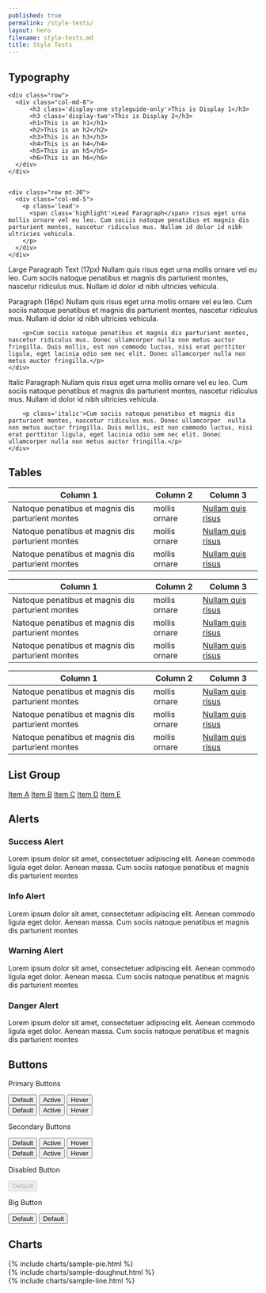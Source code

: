 ```yaml
---
published: true
permalink: /style-tests/
layout: hero
filename: style-tests.md
title: Style Tests
---
```



<div class="container-fluid">
   <div class="row mt-30">
    <div class="row">
      <div class="col-md-12">
        <h2 class="styleguide-only">Typography</h2>
      </div>
    </div>
  
    <div class="row">
      <div class="col-md-8">
  		  <h3 class='display-one styleguide-only'>This is Display 1</h3>
  		  <h3 class='display-two'>This is Display 2</h3>
  		  <h1>This is an h1</h1>
  		  <h2>This is an h2</h2>
  		  <h3>This is an h3</h3>
  		  <h4>This is an h4</h4>
  		  <h5>This is an h5</h5>
  		  <h6>This is an h6</h6>
      </div>
    </div>
  
  
    <div class="row mt-30">
      <div class="col-md-5">
        <p class='lead'>
          <span class='highlight'>Lead Paragraph</span> risus eget urna mollis ornare vel eu leo. Cum sociis natoque penatibus et magnis dis parturient montes, nascetur ridiculus mus. Nullam id dolor id nibh ultricies vehicula.
        </p>
      </div>
    </div>
  
  
  <div class="row mt-30">
    <div class="col-md-5">
      <p class='large'><span class='highlight'>Large Paragraph Text (17px)</span> Nullam quis risus eget urna mollis ornare vel eu  leo. Cum sociis natoque penatibus et magnis dis parturient montes, nascetur ridiculus mus. Nullam id dolor id nibh ultricies vehicula.</p>
    </div>
  </div>
  
  
  <div class="row mt-30">
    <div class="col-md-5">
      <p><span class='highlight'>Paragraph (16px)</span> Nullam quis risus eget urna mollis ornare vel eu leo. Cum sociis natoque  penatibus et magnis dis parturient montes, nascetur ridiculus mus. Nullam id dolor id nibh ultricies vehicula.</p>
  
        <p>Cum sociis natoque penatibus et magnis dis parturient montes, nascetur ridiculus mus. Donec ullamcorper nulla non metus auctor fringilla. Duis mollis, est non commodo luctus, nisi erat porttitor ligula, eget lacinia odio sem nec elit. Donec ullamcorper nulla non metus auctor fringilla.</p>
    </div>
  </div>
  
  <div class="row mt-30">
    <div class="col-md-5">
      <p class='italic'><span class='highlight'>Italic Paragraph</span> Nullam quis risus eget urna mollis ornare vel eu leo. Cum  sociis natoque penatibus et magnis dis parturient montes, nascetur ridiculus mus. Nullam id dolor id nibh ultricies vehicula.</p>
  
        <p class='italic'>Cum sociis natoque penatibus et magnis dis parturient montes, nascetur ridiculus mus. Donec ullamcorper  nulla non metus auctor fringilla. Duis mollis, est non commodo luctus, nisi erat porttitor ligula, eget lacinia odio sem nec elit. Donec ullamcorper nulla non metus auctor fringilla.</p>
    </div>
  </div>
</div>


<div class="row mt-30">
  <div class="row">
    <div class="col-md-12">
      <h2 class='styleguide-only'>Tables</h2>
    </div>
  </div>
  <div class="row">
      <div class="col-md-8">
          <table class='table-bordered'>
              <thead>
                  <tr>
                      <th scope="col">Column 1</th>
                      <th scope="col">Column 2</th>
                      <th scope="col">Column 3</th>
                  </tr>
              </thead>
              <tr>
                  <td>Natoque penatibus et magnis dis parturient montes</td>
                  <td>mollis ornare</td>
                  <td><a href="#">Nullam quis risus</a></td>
              </tr>
              <tr>
                  <td>Natoque penatibus et magnis dis parturient montes</td>
                  <td>mollis ornare</td>
                  <td><a href="#">Nullam quis risus</a></td>
              </tr>
              <tr>
                  <td>Natoque penatibus et magnis dis parturient montes</td>
                  <td>mollis ornare</td>
                  <td><a href="#">Nullam quis risus</a></td>
              </tr>
          </table>
      </div>
      <div class="col-md-4">
        <!-- right col -->
      </div>
  </div>
  
  
  <div class="row mt-30">
      <div class="col-md-8">
          <table class='table'>
              <thead>
                  <tr>
                      <th scope="col">Column 1</th>
                      <th scope="col">Column 2</th>
                      <th scope="col">Column 3</th>
                  </tr>
              </thead>
              <tr>
                  <td>Natoque penatibus et magnis dis parturient montes</td>
                  <td>mollis ornare</td>
                  <td><a href="#">Nullam quis risus</a></td>
              </tr>
              <tr>
                  <td>Natoque penatibus et magnis dis parturient montes</td>
                  <td>mollis ornare</td>
                  <td><a href="#">Nullam quis risus</a></td>
              </tr>
              <tr>
                  <td>Natoque penatibus et magnis dis parturient montes</td>
                  <td>mollis ornare</td>
                  <td><a href="#">Nullam quis risus</a></td>
              </tr>
          </table>
      </div>
      <div class="col-md-4">
        <!-- right col -->
      </div>
  </div>
  
  
  <div class="row mt-30">
      <div class="col-md-8">
          <table class='table-bordered table-striped'>
              <thead>
                  <tr>
                      <th scope="col">Column 1</th>
                      <th scope="col">Column 2</th>
                      <th scope="col">Column 3</th>
                  </tr>
              </thead>
              <tr>
                  <td>Natoque penatibus et magnis dis parturient montes</td>
                  <td>mollis ornare</td>
                  <td><a href="#">Nullam quis risus</a></td>
              </tr>
              <tr>
                  <td>Natoque penatibus et magnis dis parturient montes</td>
                  <td>mollis ornare</td>
                  <td><a href="#">Nullam quis risus</a></td>
              </tr>
              <tr>
                  <td>Natoque penatibus et magnis dis parturient montes</td>
                  <td>mollis ornare</td>
                  <td><a href="#">Nullam quis risus</a></td>
              </tr>
          </table>
      </div>
      <div class="col-md-4">
        <!-- right col -->
      </div>
  </div>
</div>



<div class="row mt-30">
    <div class="row">
        <div class="col-md-12">
            <h2 class="styleguide-only">List Group</h2>
        </div>
    </div>
    <div class="row">
        <div class="col-md-8">
            <div class="list-group">
                <a href="#" target="_blank" class="list-group-item">Item A</a>
                <a href="#" target="_blank" class="list-group-item">Item B</a>
                <a href="#" target="_blank" class="list-group-item">Item C</a>
                <a href="#" target="_blank" class="list-group-item">Item D</a>
                <a href="#" target="_blank" class="list-group-item">Item E</a>
            </div>
        </div>
        <div class="col-md-4">
            <!-- right col -->
        </div>
    </div>
  </div>


<div class="row mt-30">
  <div class="row">
    <div class="col-md-12">
      <h2 class="styleguide-only">Alerts</h2>
    </div>
  </div>

  <div class="row">
    <div class="col-md-8">
      <div class="alert alert-success clearfix" role="alert">
        <span class="glyphicon glyphicon-ok-sign" aria-hidden="true"></span>
        <h3>Success Alert</h3>
        <p>Lorem ipsum dolor sit amet, consectetuer adipiscing elit. Aenean commodo ligula eget dolor. Aenean massa. Cum sociis   natoque penatibus et magnis dis parturient montes</p>
      </div>
    </div>
    <div class="col-md-4">
      <!-- right col -->
    </div>
  </div>

  <div class="row">
    <div class="col-md-8">
      <div class="alert alert-info clearfix" role="alert">
        <span class="glyphicon glyphicon-info-sign" aria-hidden="true"></span>
        <h3>Info Alert</h3>
        <p>Lorem ipsum dolor sit amet, consectetuer adipiscing elit. Aenean commodo ligula eget dolor. Aenean massa. Cum sociis    natoque penatibus et magnis dis parturient montes</p>
      </div>
    </div>
    <div class="col-md-4">
      <!-- right col -->
    </div>
  </div>
    
  <div class="row">
    <div class="col-md-8">
      <div class="alert alert-warning clearfix" role="alert">
        <span class="glyphicon glyphicon-warning-sign" aria-hidden="true"></span>
        <h3>Warning Alert</h3>
        <p>Lorem ipsum dolor sit amet, consectetuer adipiscing elit. Aenean commodo ligula eget dolor. Aenean massa. Cum sociis natoque penatibus et magnis dis parturient montes</p>
      </div>
    </div>
    <div class="col-md-4">
      <!-- right col -->
    </div>
  </div>

  <div class="row">
    <div class="col-md-8">
      <div class="alert alert-danger clearfix" role="alert">
        <span class="glyphicon glyphicon-exclamation-sign" aria-hidden="true"></span>
        <h3>Danger Alert</h3>
        <p>Lorem ipsum dolor sit amet, consectetuer adipiscing elit. Aenean commodo ligula eget dolor. Aenean massa. Cum sociis natoque penatibus et magnis dis parturient montes</p>
      </div>
    </div>
    <div class="col-md-4">
      <!-- right col -->
    </div>
  </div>
</div>


<div class="row mt-30">
  <div class="row">
    <div class="col-md-12">
      <h2 class="styleguide-only">Buttons</h2>
    </div>
  </div>
  <div class="row">
    <div class="col-md-8">
      <p>Primary Buttons</p>
      <button type="button" class="btn btn-primary">Default</button>
      <button type="button" class="btn btn-primary styleguide-active">Active</button>
      <button type="button" class="btn btn-primary styleguide-hover">Hover</button>
    </div>
    <div class="col-md-4"></div>
  </div>

  <div class="row mt-15">
    <div class="col-md-8">
      <button type="button" class="btn btn-primary-alt">Default</button>
      <button type="button" class="btn btn-primary-alt styleguide-active">Active</button>
      <button type="button" class="btn btn-primary-alt styleguide-hover">Hover</button>
    </div>
    <div class="col-md-4"></div>
  </div>

  <div class="row mt-15">
    <div class="col-md-8">
      <p>Secondary Buttons</p>
      <button type="button" class="btn btn-danger">Default</button>
      <button type="button" class="btn btn-danger styleguide-active">Active</button>
      <button type="button" class="btn btn-danger styleguide-hover">Hover</button>
    </div>
    <div class="col-md-4"></div>
  </div>

  <div class="row mt-15">
    <div class="col-md-8">
      <button type="button" class="btn btn-default">Default</button>
      <button type="button" class="btn btn-default styleguide-active">Active</button>
      <button type="button" class="btn btn-default styleguide-hover">Hover</button>
    </div>
    <div class="col-md-4"></div>
  </div>

  <div class="row mt-15">
    <div class="col-md-8">
      <p>Disabled Button</p>
      <button type="button" class="btn btn-primary" disabled="disabled">Default</button>
    </div>
    <div class="col-md-4"></div>
  </div>

<div class="row mt-15">
    <div class="col-md-8">
        <p>Big Button</p>
        <button type="button" class="btn btn-primary btn-lg">Default</button>
        <button type="button" class="btn btn-default btn-lg">Default</button>
    </div>
    <div class="col-md-4">
        <!-- <pre class="brush:html">
  <code>
&lt;div class="stack"&gt;
  this is a div
&lt;/div&gt;
  </code>
</pre>

      <pre class="brush:html">
        <code>
          &lt;div class=&quot;row mt-15&quot;&gt;
          &lt;div class=&quot;col-md-8&quot;&gt;
          &lt;p&gt;Disabled Button&lt;/p&gt;
          &lt;button type=&quot;button&quot; class=&quot;btn btn-primary&quot; disabled=&quot;disabled&quot;&gt;Default&lt;/button&gt;
          &lt;/div&gt;
          &lt;div class=&quot;col-md-4&quot;&gt;&lt;/div&gt;
          &lt;/div&gt;
        </code>
      </pre>
      
<code>
<div>&lt;div class=&quot;col-md-4&quot;&gt;&lt;/div&gt;sdasdasdsa&lt;/div&gt;</div>
</code> -->
    </div>
</div>


<div class="row">
    <div class="col-md-12">
        <h2 class="styleguide-only">Charts</h2>
    </div>
</div>


<div class="row mt-15">
    <div class="col-md-8">
        {% include charts/sample-pie.html %}
        <div class="col-md-4"></div>
    </div>
</div>


<div class="row mt-15">
    <div class="col-md-8">
        {% include charts/sample-doughnut.html %}
        <div class="col-md-4"></div>
    </div>
</div>


<div class="row mt-15">
    <div class="col-md-8">
        {% include charts/sample-line.html %}
        <div class="col-md-4"></div>
    </div>
</div>


<script>
window.onload = function() {
    var ctx = document.getElementById("sample-pie-chart-area").getContext("2d");
    window.myPie = new Chart(ctx).Pie(SamplePieData, {
        responsive: false,
        segmentStrokeWidth: 3
    });
    document.getElementById('pieLegend').innerHTML = myPie.generateLegend();


    var ctx = document.getElementById("sample-doughnut-data").getContext("2d");
    window.myDoughnut = new Chart(ctx).Doughnut(sampleDoughnutData, {
        responsive: false,
        segmentStrokeWidth: 3,
        percentageInnerCutout: 70
    });
    document.getElementById('doughnutLegend').innerHTML = myDoughnut.generateLegend();


    var ctx = document.getElementById("sample-line-data").getContext("2d");
    window.myLine = new Chart(ctx).Line(sampleLineChartData, {
        responsive: true
    });
    document.getElementById('lineLegend').innerHTML = myLine.generateLegend();
}
</script>


<!--   <div class="row">
    <div class="col-md-8"></div>
    <div class="col-md-4"></div>
  </div> -->
